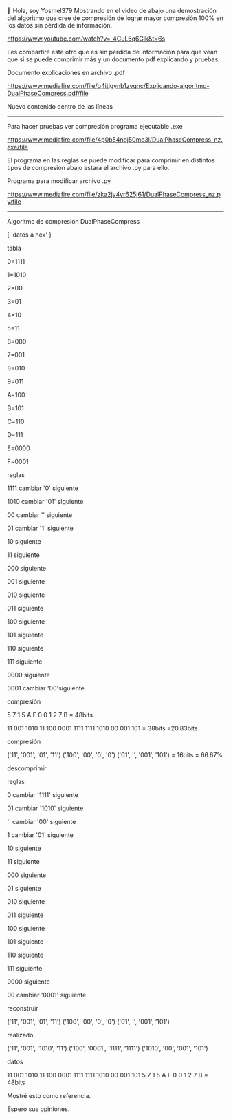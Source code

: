  👋 Hola, soy Yosmel379
 Mostrando en el video de abajo una demostración del algoritmo que cree de compresión de lograr mayor compresión 100% en los datos sin pérdida de información.

https://www.youtube.com/watch?v=_4CuL5q6Glk&t=6s


Les compartiré este otro que es sin pérdida de información para que vean que si se puede comprimir más y un documento pdf explicando y pruebas.


  Documento explicaciones en archivo .pdf
  
https://www.mediafire.com/file/q4itlgynb1zvqnc/Explicando-algoritmo-DualPhaseCompress.pdf/file


Nuevo contenido dentro de las líneas

--------------------------------------------------------------------------------------------
Para hacer pruebas ver compresión programa ejecutable .exe

https://www.mediafire.com/file/4p0b54noj50mc3l/DualPhaseCompress_nz.exe/file

El programa en las reglas se puede modificar para comprimir en distintos tipos de compresión abajo estara el archivo .py para ello.



Programa para modificar archivo .py

https://www.mediafire.com/file/zka2jy4yr625j61/DualPhaseCompress_nz.py/file

--------------------------------------------------------------------------------------------


Algoritmo de compresión DualPhaseCompress


[      'datos a hex'      ]

      
tabla

0=1111

1=1010

2=00

3=01

4=10

5=11

6=000

7=001

8=010

9=011

A=100

B=101

C=110

D=111

E=0000

F=0001



reglas

1111 cambiar '0' siguiente

1010 cambiar '01' siguiente

00 cambiar '' siguiente

01 cambiar '1' siguiente

10 siguiente

11 siguiente

000 siguiente

001 siguiente

010 siguiente

011 siguiente

100 siguiente

101 siguiente

110 siguiente

111 siguiente

0000 siguiente

0001 cambiar '00'siguiente


compresión

5    7       1        5   A      F       0       0        1       2     7      B = 48bits

11  001  1010  11  100  0001 1111 1111  1010  00   001  101 = 38bits =20.83bits


compresión

('11', '001', '01', '11') ('100', '00', '0', '0') ('01', '', '001', '101') = 16bits = 66.67%


descomprimir


reglas

0   cambiar '1111' siguiente

01 cambiar '1010' siguiente

''  cambiar '00' siguiente
     
1  cambiar '01' siguiente

10 siguiente

11 siguiente

000 siguiente

01 siguiente

010 siguiente

011 siguiente

100 siguiente

101 siguiente

110 siguiente

111 siguiente

0000 siguiente

00   cambiar '0001' siguiente


reconstruir

('11', '001', '01', '11') ('100', '00', '0', '0') ('01', '', '001', '101')


realizado

('11', '001', '1010', '11') ('100', '0001', '1111', '1111') ('1010', '00', '001', '101')


datos

11  001  1010  11  100  0001 1111 1111 1010 00 001 101
 5    7      1        5    A     F        0       0      1       2   7     B = 48bits 



Mostré esto como referencia.

Espero sus opiniones.



